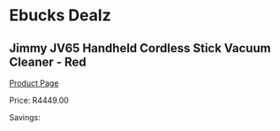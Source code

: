 
# Ebucks Dealz
## Jimmy JV65 Handheld Cordless Stick Vacuum Cleaner - Red
[Product Page](https://www.ebucks.com/web/shop/productSelected.do?prodId=1069091824&catId=998409624)

Price: R4449.00

Savings: 


	